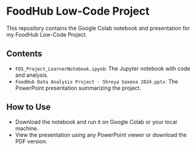 # FoodHub Low-Code Project

This repository contains the Google Colab notebook and presentation for my FoodHub Low-Code Project.

## Contents
- `FDS_Project_LearnerNotebook.ipynb`: The Jupyter notebook with code and analysis.
- `FoodHub Data Analysis Project - Shreya Saxena 2024.pptx`: The PowerPoint presentation summarizing the project.

## How to Use
- Download the notebook and run it on Google Colab or your local machine.
- View the presentation using any PowerPoint viewer or download the PDF version.
